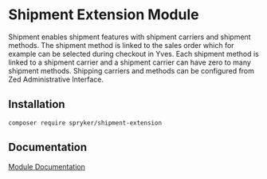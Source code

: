 # Shipment Extension Module

Shipment enables shipment features with shipment carriers and shipment methods. The shipment method is linked to the sales order which for example can be selected during checkout in Yves. Each shipment method is linked to a shipment carrier and a shipment carrier can have zero to many shipment methods. Shipping carriers and methods can be configured from Zed Administrative Interface.

## Installation

```
composer require spryker/shipment-extension
```

## Documentation

[Module Documentation](https://academy.spryker.com/developing_with_spryker/module_guide/checkout_process/shipment/shipment.html)
